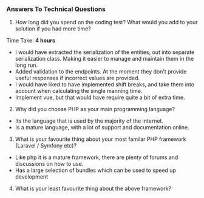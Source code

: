 ### Answers To Technical Questions

1. How long did you spend on the coding test? What would you add to your solution if you had more time?

Time Take:  **4 hours**

* I would have extracted the serialization of the entities, out into separate serialization class. Making it easier to
manage and maintain them in the long run.
* Added validation to the endpoints. At the moment they don't provide useful responses if incorrect values are provided.
* I would have liked to have implemented shift breaks, and take them into account when calculating the single manning time.
* Implement vue, but that would have require quite a bit of extra time.


2. Why did you choose PHP as your main programming language?
* Its the language that is used by the majority of the internet.
* Is a mature language, with a lot of support and documentation online.


3. What is your favourite thing about your most familar PHP framework (Laravel / Symfony etc)? 
* Like php it is a mature framework, there are plenty of forums and discussions on how to use.
* Has a large selection of bundles which can be used to speed up development


4. What is your least favourite thing about the above framework?